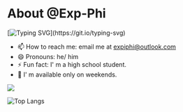 About @Exp-Phi
====
  [![Typing SVG](https://readme-typing-svg.herokuapp.com?font=Fira+Code&pause=1000&width=435&lines=Hi%2C+there!+This+is+Exp-Phi.)](https://git.io/typing-svg)  

- 📫 How to reach me: email me at expiphi@outlook.com
- 😄 Pronouns: he/ him
- ⚡ Fun fact: I' m a high school student. 
- 🍹 I' m available only on weekends.

![](https://github-readme-stats.vercel.app/api?username=Exp-Phi&show_icons=true&theme=transparent)

![Top Langs](https://github-readme-stats.vercel.app/api/top-langs/?username=Exp-Phi&layout=compact&theme=transparent)
